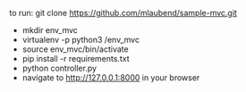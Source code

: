 to run:
git clone https://github.com/mlaubend/sample-mvc.git
- mkdir env_mvc
- virtualenv -p python3 /env_mvc 
- source env_mvc/bin/activate
- pip install -r requirements.txt
- python controller.py
- navigate to http://127.0.0.1:8000 in your browser
